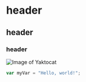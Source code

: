 # header
## header
### header

![Image of Yaktocat](https://octodex.github.com/images/yaktocat.png)


``` javascript
var myVar = "Hello, world!";
```
